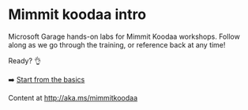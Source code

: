# Mimmit koodaa intro

Microsoft Garage hands-on labs for Mimmit Koodaa workshops. Follow along as we go through the training, or reference back at any time!

Ready? :ok_hand: 

:arrow_right: [Start from the basics](https://github.com/MSFTGarageFi/mimmitkoodaa/blob/master/web-dev-intro/README.md)

Content at http://aka.ms/mimmitkoodaa
